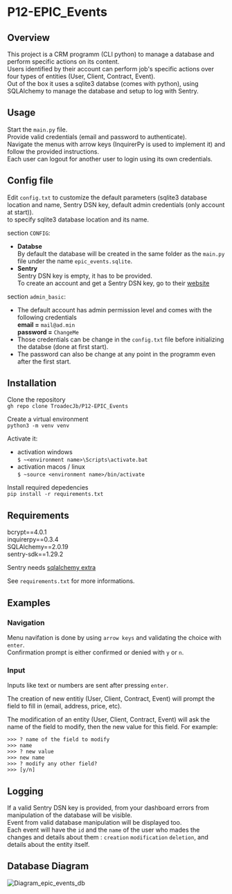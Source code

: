 # P12-EPIC_Events

## Overview
This project is a CRM programm (CLI python) to manage a database and perform specific actions on its content.  
Users identified by their account can perform job's specific actions over four types of entities (User, Client, Contract, Event).  
Out of the box it uses a sqlite3 databse (comes with python), using SQLAlchemy to manage the database and setup to log with Sentry.

## Usage
Start the `main.py` file.  
Provide valid credentials (email and password to authenticate).  
Navigate the menus with arrow keys (InquirerPy is used to implement it) and follow the provided instructions.  
Each user can logout for another user to login using its own credentials.



## Config file
Edit `config.txt` to customize the default parameters (sqlite3 database location and name, Sentry DSN key, default admin credentials (only account at start)).  
to specify sqlite3 database location and its name.

section `CONFIG`:
- **Databse**  
By default the database will be created in the same folder as the `main.py` file under the name `epic_events.sqlite`.  
- **Sentry**  
Sentry DSN key is empty, it has to be provided.  
To create an account and get a Sentry DSN key, go to their [website](https://sentry.io/welcome/)

section `admin_basic`:
- The default account has admin permission level and comes with the following credentials  
**email =** `mail@ad.min`  
**password =** `ChangeMe`
- Those credentials can be change in the `config.txt` file before initializing the databse (done at first start).
- The password can also be change at any point in the programm even after the first start.


## Installation
Clone the repository  
`gh repo clone TroadecJb/P12-EPIC_Events`  

Create a virtual environment  
`python3 -m venv venv`  

Activate it:
- activation windows  
`$ ~<environment name>\Scripts\activate.bat`  
- activation macos / linux  
`$ ~source <environment name>/bin/activate`  

Install required depedencies  
`pip install -r requirements.txt`

## Requirements
bcrypt==4.0.1  
inquirerpy==0.3.4  
SQLAlchemy==2.0.19  
sentry-sdk==1.29.2

Sentry needs [sqlalchemy extra](https://docs.sentry.io/platforms/python/configuration/integrations/sqlalchemy/)

See `requirements.txt` for more informations.

## Examples
### Navigation
Menu navifation is done by using `arrow keys` and validating the choice with `enter`.  
Confirmation prompt is either confirmed or denied with `y` or `n`.

### Input
Inputs like text or numbers are sent after pressing `enter`.  

The creation of new entitiy (User, Client, Contract, Event) will prompt the field to fill in (email, address, price, etc).  

The modification of an entity (User, Client, Contract, Event) will ask the name of the field to modify, then the new value for this field. For example:
```
>>> ? name of the field to modify 
>>> name
>>> ? new value
>>> new name
>>> ? modify any other field?
>>> [y/n]
```

## Logging
If a valid Sentry DSN key is provided, from your dashboard errors from manipulation of the database will be visible.  
Event from valid database manipulation will be displayed too.  
Each event will have the `id` and the `name` of the user who mades the changes and details about them : `creation` `modification` `deletion`, and details about the entity itself.

## Database Diagram

![Diagram_epic_events_db](https://github.com/TroadecJb/P12-EPIC_Events/assets/110687346/8052f0bb-9ac6-4f04-9e55-c07b73ef3589)

